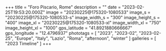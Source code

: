 +++
title = "Foro Piscario, Rome"
description = ""
date = "2023-02-25T19:53:20.000Z"
image = "20230225@175320-1080533"
image_s = "20230225@175320-1080533-s"
image_width_s = "300"
image_height_s = "400"
image_xl = "20230225@175320-1080533-xl"
image_width_xl = "750"
image_height_xl = "1000"
gps_latitude = "41.8921880666667"
gps_longitude = "12.4796937"
phototags = [ "2023", "2023-02", "2023-02-25", "Europe", "Italy", "Lazio", "Roma", "afternoon", "winter" ]
galleries = [ "2023 Timeline" ]
+++
